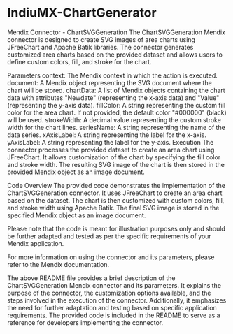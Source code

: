 # IndiuMX-ChartGenerator

Mendix Connector - ChartSVGGeneration
The ChartSVGGeneration Mendix connector is designed to create SVG images of area charts using JFreeChart and Apache Batik libraries. The connector generates customized area charts based on the provided dataset and allows users to define custom colors, fill, and stroke for the chart.

Parameters
context: The Mendix context in which the action is executed.
document: A Mendix object representing the SVG document where the chart will be stored.
chartData: A list of Mendix objects containing the chart data with attributes "Newdate" (representing the x-axis data) and "Value" (representing the y-axis data).
fillColor: A string representing the custom fill color for the area chart. If not provided, the default color "#000000" (black) will be used.
strokeWidth: A decimal value representing the custom stroke width for the chart lines.
seriesName: A string representing the name of the data series.
xAxisLabel: A string representing the label for the x-axis.
yAxisLabel: A string representing the label for the y-axis.
Execution
The connector processes the provided dataset to create an area chart using JFreeChart. It allows customization of the chart by specifying the fill color and stroke width. The resulting SVG image of the chart is then stored in the provided Mendix object as an image document.

Code Overview
The provided code demonstrates the implementation of the ChartSVGGeneration connector. It uses JFreeChart to create an area chart based on the dataset. The chart is then customized with custom colors, fill, and stroke width using Apache Batik. The final SVG image is stored in the specified Mendix object as an image document.

Please note that the code is meant for illustration purposes only and should be further adapted and tested as per the specific requirements of your Mendix application.

For more information on using the connector and its parameters, please refer to the Mendix documentation.

The above README file provides a brief description of the ChartSVGGeneration Mendix connector and its parameters. It explains the purpose of the connector, the customization options available, and the steps involved in the execution of the connector. Additionally, it emphasizes the need for further adaptation and testing based on specific application requirements. The provided code is included in the README to serve as a reference for developers implementing the connector.
